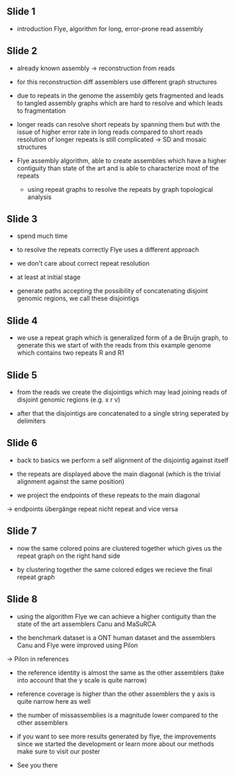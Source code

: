 ## Slide 1

* introduction Flye, algorithm for long, error-prone read assembly

## Slide 2

* already known assembly -> reconstruction from reads 

* for this reconstruction diff assemblers use different graph structures

* due to repeats in the genome the assembly gets fragmented and leads to tangled assembly graphs which are hard to resolve and which leads to fragmentation

* longer reads can resolve short repeats by spanning them but with the issue of higher error rate in long reads compared to short reads resolution of longer repeats is still complicated
-> SD and mosaic structures 

* Flye assembly algorithm, able to create assemblies which have a higher contiguity than state of the art and is able to characterize most of the repeats 
    * using repeat graphs to resolve the repeats by graph topological analysis

## Slide 3

* spend much time 

* to resolve the repeats correctly Flye uses a different approach 

* we don't care about correct repeat resolution

* at least at initial stage

* generate paths accepting the possibility of concatenating disjoint genomic regions, we call these disjointigs

## Slide 4

* we use a repeat graph which is generalized form of a de Bruijn graph, to generate this we start of with the reads from this example genome which contains two repeats R and R1

## Slide 5

* from the reads we create the disjointigs which may lead joining reads of disjoint genomic regions (e.g. x r v)

* after that the disjointigs are concatenated to a single string seperated by delimiters

## Slide 6

* back to basics we perform a self alignment of the disjointig against itself 

* the repeats are displayed above the main diagonal (which is the trivial alignment against the same position) 

* we project the endpoints of these repeats to the main diagonal 

-> endpoints übergänge repeat nicht repeat and vice versa
## Slide 7

* now the same colored poins are clustered together which gives us the repeat graph on the right hand side

* by clustering together the same colored edges we recieve the final repeat graph

## Slide 8

* using the algorithm Flye we can achieve a higher contiguity than the state of the art assemblers Canu and MaSuRCA

* the benchmark dataset is a ONT human dataset and the assemblers Canu and Flye were improved using Pilon

-> Pilon in references

* the reference identity is almost the same as the other assemblers (take into account that the y scale is quite narrow)

* reference coverage is higher than the other assemblers the y axis is quite narrow here as well

* the number of missassemblies is a magnitude lower compared to the other assemblers

* if you want to see more results generated by flye, the improvements since we started the development or learn more about our methods make sure to visit our poster
* See you there